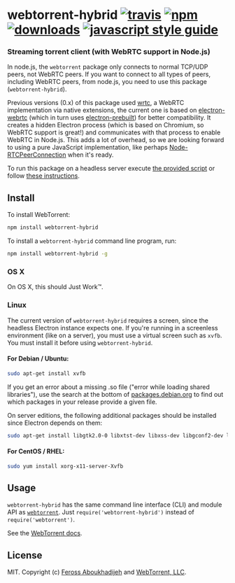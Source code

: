 # webtorrent-hybrid [![travis][travis-image]][travis-url] [![npm][npm-image]][npm-url] [![downloads][downloads-image]][downloads-url] [![javascript style guide][standard-image]][standard-url]

[travis-image]: https://img.shields.io/travis/webtorrent/webtorrent-hybrid/master.svg
[travis-url]: https://travis-ci.org/webtorrent/webtorrent-hybrid
[npm-image]: https://img.shields.io/npm/v/webtorrent-hybrid.svg
[npm-url]: https://npmjs.org/package/webtorrent-hybrid
[downloads-image]: https://img.shields.io/npm/dm/webtorrent-hybrid.svg
[downloads-url]: https://npmjs.org/package/webtorrent-hybrid
[standard-image]: https://img.shields.io/badge/code_style-standard-brightgreen.svg
[standard-url]: https://standardjs.com

### Streaming torrent client (with WebRTC support in Node.js)

In node.js, the `webtorrent` package only connects to normal TCP/UDP peers, not WebRTC peers. If you want to connect to all types of peers, including WebRTC peers, from node.js, you need to use this package (`webtorrent-hybrid`).

Previous versions (0.x) of this package used [wrtc](https://github.com/js-platform/node-webrtc), a WebRTC implementation via native extensions, the current one is based on [electron-webrtc](https://github.com/mappum/electron-webrtc) (which in turn uses [electron-prebuilt](https://github.com/electron-userland/electron-prebuilt)) for better compatibility. It creates a hidden Electron process (which is based on Chromium, so WebRTC support is great!) and communicates with that process to enable WebRTC in Node.js. This adds a lot of overhead, so we are looking forward to using a pure JavaScript implementation, like perhaps [Node-RTCPeerConnection](https://github.com/nickdesaulniers/node-rtc-peer-connection) when it's ready.

To run this package on a headless server execute [the provided script](bin/prepareHeadless.sh) or follow [these instructions](https://github.com/mappum/electron-webrtc#running-on-a-headless-server).

## Install

To install WebTorrent:

```bash
npm install webtorrent-hybrid
```

To install a `webtorrent-hybrid` command line program, run:

```bash
npm install webtorrent-hybrid -g
```

### OS X

On OS X, this should Just Work™.

### Linux

The current version of `webtorrent-hybrid` requires a screen, since the headless Electron
instance expects one. If you're running in a screenless environment (like on a server),
you must use a virtual screen such as `xvfb`. You must install it before using
`webtorrent-hybrid`.

#### For Debian / Ubuntu:

```bash
sudo apt-get install xvfb
```

If you get an error about a missing .so file ("error while loading shared libraries"), use the search at the bottom of [packages.debian.org](https://packages.debian.org) to find out which packages in your release provide a given file.

On server editions, the following additional packages should be installed since Electron depends on them:

```bash
sudo apt-get install libgtk2.0-0 libxtst-dev libxss-dev libgconf2-dev libnss3 libasound2-dev
```

#### For CentOS / RHEL:

```bash
sudo yum install xorg-x11-server-Xvfb
```

## Usage

`webtorrent-hybrid` has the same command line interface (CLI) and module API as
[`webtorrent`](https://github.com/webtorrent/webtorrent). Just `require('webtorrent-hybrid')`
instead of `require('webtorrent')`.

See the [WebTorrent docs](https://webtorrent.io/docs).

## License

MIT. Copyright (c) [Feross Aboukhadijeh](https://feross.org) and [WebTorrent, LLC](https://webtorrent.io).
